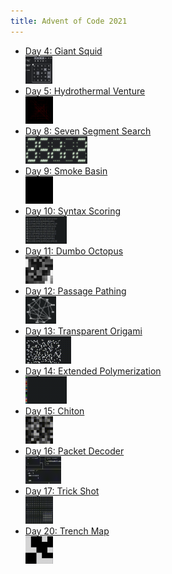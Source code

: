 ```yaml
---
title: Advent of Code 2021
---
```


* [Day 4: Giant Squid\
​<img src="day/4/bingo.png" height="44">](day/4/)
* [Day 5: Hydrothermal Venture\
​<img src="day/5/vents.png" height="44">](day/5/)
* [Day 8: Seven Segment Search\
​<img src="day/8/seven.png" height="44">](day/8/)
* [Day 9: Smoke Basin\
​<img src="day/9/smog.gif" height="44">](day/9/)
* [Day 10: Syntax Scoring\
​<img src="day/10/syntax.gif" height="44">](day/10/)
* [Day 11: Dumbo Octopus\
​<img src="day/11/flash.png" height="44">](day/11/)
* [Day 12: Passage Pathing\
​<img src="day/12/search.gif" height="44">](day/12/)
* [Day 13: Transparent Origami\
​<img src="day/13/fold.gif" height="44">](day/13/)
* [Day 14: Extended Polymerization\
​<img src="day/14/chart.gif" height="44">](day/14/)
* [Day 15: Chiton\
​<img src="day/15/search.gif" height="44">](day/15/)
* [Day 16: Packet Decoder\
​<img src="day/16/device.gif" height="44">](day/16/)
* [Day 17: Trick Shot\
​<img src="day/17/probe.gif" height="44">](day/17/)
* [Day 20: Trench Map\
​<img src="day/20/enhance.gif" height="44">](day/20/)